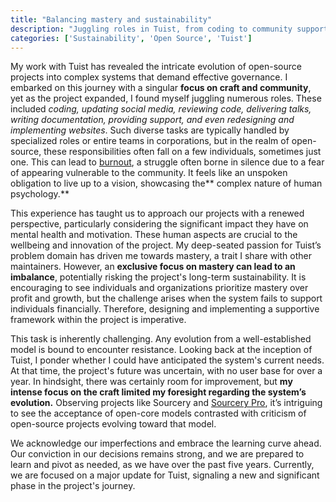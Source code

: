```yaml
---
title: "Balancing mastery and sustainability"
description: "Juggling roles in Tuist, from coding to community support, taught the delicate balance between mastery and sustainability in open-source projects."
categories: ['Sustainability', 'Open Source', 'Tuist']
---
```


My work with Tuist has revealed the intricate evolution of open-source projects into complex systems that demand effective governance. I embarked on this journey with a singular **focus on craft and community**, yet as the project expanded, I found myself juggling numerous roles. These included *coding, updating social media, reviewing code, delivering talks, writing documentation, providing support, and even redesigning and implementing websites*. Such diverse tasks are typically handled by specialized roles or entire teams in corporations, but in the realm of open-source, these responsibilities often fall on a few individuals, sometimes just one. This can lead to [burnout](https://en.wikipedia.org/wiki/Emotional_exhaustion), a struggle often borne in silence due to a fear of appearing vulnerable to the community. It feels like an unspoken obligation to live up to a vision, showcasing the** complex nature of human psychology.**

This experience has taught us to approach our projects with a renewed perspective, particularly considering the significant impact they have on mental health and motivation. These human aspects are crucial to the wellbeing and innovation of the project. My deep-seated passion for Tuist’s problem domain has driven me towards mastery, a trait I share with other maintainers. However, an **exclusive focus on mastery can lead to an imbalance**, potentially risking the project's long-term sustainability. It is encouraging to see individuals and organizations prioritize mastery over profit and growth, but the challenge arises when the system fails to support individuals financially. Therefore, designing and implementing a supportive framework within the project is imperative.

This task is inherently challenging. Any evolution from a well-established model is bound to encounter resistance. Looking back at the inception of Tuist, I ponder whether I could have anticipated the system's current needs. At that time, the project's future was uncertain, with no user base for over a year. In hindsight, there was certainly room for improvement, but **my intense focus on the craft limited my foresight regarding the system’s evolution.** Observing projects like Sourcery and [Sourcery Pro](https://www.merowing.info/sourcery-pro/), it’s intriguing to see the acceptance of open-core models contrasted with criticism of open-source projects evolving toward that model.

We acknowledge our imperfections and embrace the learning curve ahead. Our conviction in our decisions remains strong, and we are prepared to learn and pivot as needed, as we have over the past five years. Currently, we are focused on a major update for Tuist, signaling a new and significant phase in the project's journey.
